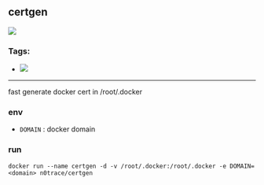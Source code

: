## certgen

[![](https://images.microbadger.com/badges/image/n0trace/certgen.svg)](https://microbadger.com/images/n0trace/certgen "Get your own image badge on microbadger.com")

### Tags:
* [![](https://images.microbadger.com/badges/version/n0trace/certgen.svg)](https://microbadger.com/images/n0trace/certgen "Get your own version badge on microbadger.com")

---

fast generate docker cert in /root/.docker

### env

- `DOMAIN` : docker domain

### run

```
docker run --name certgen -d -v /root/.docker:/root/.docker -e DOMAIN=<domain> n0trace/certgen
``` 
